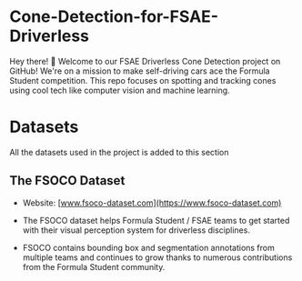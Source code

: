 # Cone-Detection-for-FSAE-Driverless
Hey there! 👋 Welcome to our FSAE Driverless Cone Detection project on GitHub! We're on a mission to make self-driving cars ace the Formula Student competition. This repo focuses on spotting and tracking cones using cool tech like computer vision and machine learning.
# Datasets
All the datasets used in the project is added to this section
## The FSOCO Dataset
- Website: [www.fsoco-dataset.com](https://www.fsoco-dataset.com)

- The FSOCO dataset helps Formula Student / FSAE teams to get started with their visual perception system for driverless disciplines.

- FSOCO contains bounding box and segmentation annotations from multiple teams and continues to grow thanks to numerous contributions from the Formula Student community.
